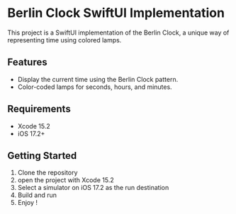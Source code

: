 # Berlin Clock SwiftUI Implementation
This project is a SwiftUI implementation of the Berlin Clock, a unique way of representing time using colored lamps.

## Features
- Display the current time using the Berlin Clock pattern.
- Color-coded lamps for seconds, hours, and minutes.

## Requirements
- Xcode 15.2
- iOS 17.2+

## Getting Started
1. Clone the repository
2. open the project with Xcode 15.2
3. Select a simulator on iOS 17.2 as the run destination
4. Build and run
5. Enjoy !